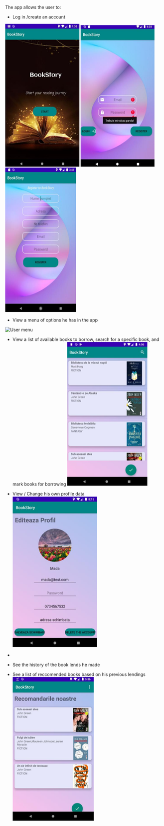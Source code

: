The app allows the user to:
* Log in /create an account

![Default page](default.png) ![Login](login.png) ![Register](register.png)
* View a menu of options he has in the app
  
![User menu](user-menu.png)
  
* View a list of available books to borrow, search for a specific book, and mark books for borrowing
![Books list](books-list.png)

* View / Change his own profile data
![User profile](user-profile.png)

  
* 
* See the history of the book lends he made
* See a list of reccomended books based on his previous lendings
  ![Reccomendations](recs-list.png)
